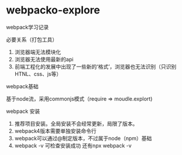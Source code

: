# webpacko-explore


webpack学习记录

必要关系（打包工具）

1. 浏览器端无法模块化
2. 浏览器无法使用最新的api
3. 前端工程化的发展中出现了一些新的‘格式’，浏览器也无法识别（只识别HTNL、css、js等）



webpack基础

基于node流，采用commonjs模式（require => moudle.explort)


webpack 安装

1. 推荐项目安装。全局安装不会经常更新，局限了版本。
2. webpack4版本需要单独安装命令行
3. webpack可以通过@制定版本，不过属于node（npm）基础
4. webpack -v 可检查安装成功  还有npx webpack -v


